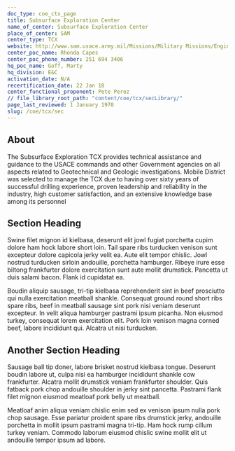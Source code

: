```yaml
---
doc_type: coe_ctx_page 
title: Subsurface Exploration Center    
name_of_center: Subsurface Exploration Center    
place_of_center: SAM
center_type: TCX
website: http://www.sam.usace.army.mil/Missions/Military Missions/Engineering/Subsurface Exploration
center_poc_name: Rhonda Capes
center_poc_phone_number: 251 694 3406
hq_poc_name: Goff, Marty
hq_division: E&C
activation_date: N/A
recertification_date: 22 Jan 18
center_functional_proponent: Pete Perez
// file_library_root_path: "content/coe/tcx/secLibrary/" 
page_last_reviewed: 1 January 1970 
slug: /coe/tcx/sec
---
```


## About 

The Subsurface Exploration TCX provides technical assistance and guidance to the USACE commands and other Government agencies on all aspects related to Geotechnical and Geologic investigations. Mobile District was selected to manage the TCX due to having over sixty years of successful drilling experience, proven leadership and reliability in the industry, high customer satisfaction, and an extensive knowledge base among its personnel 

 ## Section Heading 

 Swine filet mignon id kielbasa, deserunt elit jowl fugiat porchetta cupim dolore ham hock labore short loin. Tail spare ribs turducken venison sunt excepteur dolore capicola jerky velit ea. Aute elit tempor chislic. Jowl nostrud turducken sirloin andouille, porchetta hamburger. Ribeye irure esse biltong frankfurter dolore exercitation sunt aute mollit drumstick. Pancetta ut duis salami bacon. Flank id cupidatat ea. 

 Boudin aliquip sausage, tri-tip kielbasa reprehenderit sint in beef prosciutto qui nulla exercitation meatball shankle. Consequat ground round short ribs spare ribs, beef in meatball sausage sint pork nisi veniam deserunt excepteur. In velit aliqua hamburger pastrami ipsum picanha. Non eiusmod turkey, consequat lorem exercitation elit. Pork loin venison magna corned beef, labore incididunt qui. Alcatra ut nisi turducken. 

 ## Another Section Heading 

 Sausage ball tip doner, labore brisket nostrud kielbasa tongue. Deserunt boudin labore ut, culpa nisi ea hamburger incididunt shankle cow frankfurter. Alcatra mollit drumstick veniam frankfurter shoulder. Quis fatback pork chop andouille shoulder in jerky sint pancetta. Pastrami flank filet mignon eiusmod meatloaf pork belly ut meatball. 

 Meatloaf anim aliqua veniam chislic enim sed ex venison ipsum nulla pork chop sausage. Esse pariatur proident spare ribs drumstick jerky, andouille porchetta in mollit ipsum pastrami magna tri-tip. Ham hock rump cillum turkey veniam. Commodo laborum eiusmod chislic swine mollit elit ut andouille tempor ipsum ad labore. 

